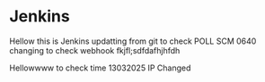 # Jenkins
Hellow this is Jenkins 
updatting from git to check POLL SCM
0640
changing to check webhook
fkjfl;sdfdafhjhfdh

Hellowwww
to check time
13032025  IP Changed